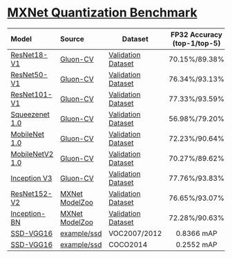 # [MXNet Quantization Benchmark](https://github.com/apache/incubator-mxnet/tree/master/example/quantization)

| Model | Source | Dataset | FP32 Accuracy (top-1/top-5)| INT8 Accuracy (top-1/top-5)|
|:---|:---|---|:---:|:---:|
| [ResNet18-V1](#3)  | [Gluon-CV](https://gluon-cv.mxnet.io/model_zoo/classification.html)  | [Validation Dataset](http://data.mxnet.io/data/val_256_q90.rec)  |70.15%/89.38%|69.92%/89.30%|
| [ResNet50-V1](#3)  | [Gluon-CV](https://gluon-cv.mxnet.io/model_zoo/classification.html)  | [Validation Dataset](http://data.mxnet.io/data/val_256_q90.rec)  | 76.34%/93.13%  |  76.06%/92.99% |
| [ResNet101-V1](#3)  | [Gluon-CV](https://gluon-cv.mxnet.io/model_zoo/classification.html)  | [Validation Dataset](http://data.mxnet.io/data/val_256_q90.rec)  | 77.33%/93.59%  | 77.07%/93.47%  |
|[Squeezenet 1.0](#4)|[Gluon-CV](https://gluon-cv.mxnet.io/model_zoo/classification.html)|[Validation Dataset](http://data.mxnet.io/data/val_256_q90.rec)|56.98%/79.20%|56.79%/79.47%|
|[MobileNet 1.0](#5)|[Gluon-CV](https://gluon-cv.mxnet.io/model_zoo/classification.html)|[Validation Dataset](http://data.mxnet.io/data/val_256_q90.rec)|72.23%/90.64%|72.06%/90.53%|
|[MobileNetV2 1.0](#6)|[Gluon-CV](https://gluon-cv.mxnet.io/model_zoo/classification.html)|[Validation Dataset](http://data.mxnet.io/data/val_256_q90.rec)|70.27%/89.62%|69.82%/89.35%|
|[Inception V3](#7)|[Gluon-CV](https://gluon-cv.mxnet.io/model_zoo/classification.html)|[Validation Dataset](http://data.mxnet.io/data/val_256_q90.rec)|77.76%/93.83% |78.05%/93.91% |
|[ResNet152-V2](#8)|[MXNet ModelZoo](http://data.mxnet.io/models/imagenet/resnet/152-layers/)|[Validation Dataset](http://data.mxnet.io/data/val_256_q90.rec)|76.65%/93.07%|76.25%/92.89%|
|[Inception-BN](#9)|[MXNet ModelZoo](http://data.mxnet.io/models/imagenet/inception-bn/)|[Validation Dataset](http://data.mxnet.io/data/val_256_q90.rec)|72.28%/90.63%|72.02%/90.53%|
| [SSD-VGG16](#10) | [example/ssd](https://github.com/apache/incubator-mxnet/tree/master/example/ssd)  | VOC2007/2012  | 0.8366 mAP  | 0.8357 mAP  |
| [SSD-VGG16](#10) | [example/ssd](https://github.com/apache/incubator-mxnet/tree/master/example/ssd)  | COCO2014  | 0.2552 mAP  | 0.253 mAP  |
